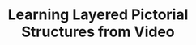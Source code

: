---
title: "Learning Layered Pictorial Structures from Video"
year: 2004
pdf_url: "http://www.robots.ox.ac.uk/~phst/Papers/ICVGIP/KumarTorrICVGIP.pdf"
category: "vision"
author_list: "M Pawan Kumar, Philip H.S. Torr, Andrew Zisserman"
grant: "NULL"
pub_in: "In proceedings of The Indian Conference on Computer Vision, Graphics and Image Processing (ICVGIP)"
---
